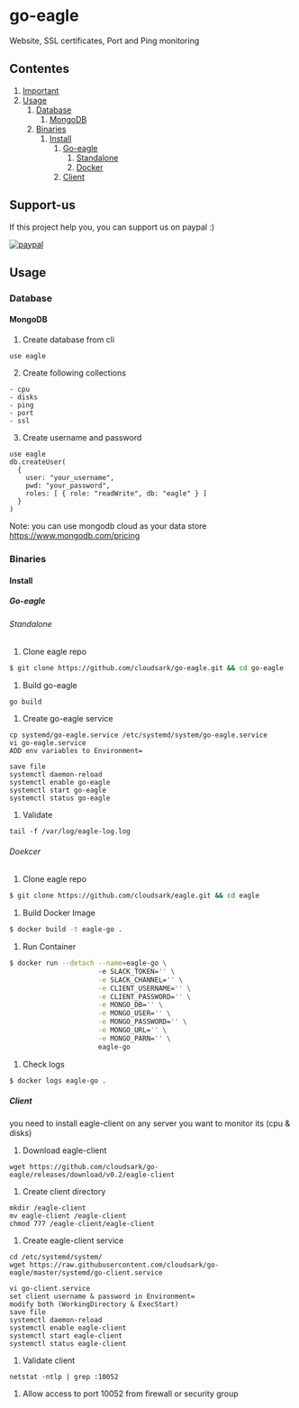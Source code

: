 # go-eagle
Website, SSL certificates, Port and Ping monitoring

## Contentes

1. [Important](#important)
1. [Usage](#usage)
    1. [Database](#database)
        1. [MongoDB](#mongo)
    1. [Binaries](#binaries)
        1. [Install](#install)
             1. [Go-eagle](#go-eagle)
                  1. [Standalone](#standalone)
                  2. [Docker](#docker)
             1. [Client](#client)

## Support-us
If this project help you, you can support us on paypal :) 

[![paypal](https://linuxdirection.s3-eu-west-1.amazonaws.com/support-paypal-2.png)](https://paypal.me/cloudsark?locale.x=en_US)

## Usage

### Database

#### MongoDB
1. Create database from cli
```
use eagle
```
2. Create following collections
```
- cpu
- disks
- ping
- port
- ssl
```

3. Create username and password
```
use eagle
db.createUser(
  {
    user: "your_username",
    pwd: "your_password",
    roles: [ { role: "readWrite", db: "eagle" } ]
  }
)
```
Note: you can use mongodb cloud as your data store
https://www.mongodb.com/pricing

### Binaries

#### Install

##### Go-eagle

###### Standalone

1. Clone eagle repo
```bash
$ git clone https://github.com/cloudsark/go-eagle.git && cd go-eagle  
```
1. Build go-eagle
```
go build
```
1. Create go-eagle service
```
cp systemd/go-eagle.service /etc/systemd/system/go-eagle.service
vi go-eagle.service
ADD env variables to Environment=

save file
systemctl daemon-reload
systemctl enable go-eagle
systemctl start go-eagle
systemctl status go-eagle
```

1. Validate
```
tail -f /var/log/eagle-log.log
```

###### Doekcer

1. Clone eagle repo
```bash
$ git clone https://github.com/cloudsark/eagle.git && cd eagle  
```
1. Build Docker Image
```bash
$ docker build -t eagle-go .  
```
1. Run Container
```bash
$ docker run --detach --name=eagle-go \ 
                      -e SLACK_TOKEN='' \
                      -e SLACK_CHANNEL='' \
                      -e CLIENT_USERNAME='' \
                      -e CLIENT_PASSWORD='' \
                      -e MONGO_DB='' \
                      -e MONGO_USER='' \
                      -e MONGO_PASSWORD='' \
                      -e MONGO_URL='' \
                      -e MONGO_PARN='' \
                      eagle-go
```
1. Check logs
```bash
$ docker logs eagle-go .  
```

##### Client
you need to install eagle-client on any server you want to monitor its (cpu & disks)

1. Download eagle-client
```
wget https://github.com/cloudsark/go-eagle/releases/download/v0.2/eagle-client
```
1. Create client directory
```
mkdir /eagle-client
mv eagle-client /eagle-client
chmod 777 /eagle-client/eagle-client
```
1. Create eagle-client service
```
cd /etc/systemd/system/
wget https://raw.githubusercontent.com/cloudsark/go-eagle/master/systemd/go-client.service

vi go-client.service
set client username & password in Environment=
modify both (WorkingDirectory & ExecStart)
save file
systemctl daemon-reload
systemctl enable eagle-client
systemctl start eagle-client
systemctl status eagle-client
```

1. Validate client
```
netstat -ntlp | grep :10052
```

1. Allow access to port 10052 from firewall or security group
